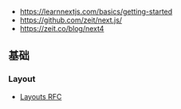 - https://learnnextjs.com/basics/getting-started
- https://github.com/zeit/next.js/
- https://zeit.co/blog/next4

## 基础

### Layout

- [Layouts RFC](https://nextjs.org/blog/layouts-rfc)
